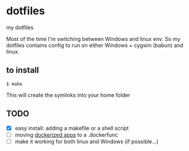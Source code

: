 # dotfiles
my dotfiles

Most of the time I'm switching between Windows and linux env.
So my dotfiles contains config to run on either Windows + cygwin (babun) and linux.

## to install
```shell
$ make
```
This will create the symlinks into your home folder

## TODO
- [x] easy install: adding a makefile or a shell script
- [ ] moving [dockerized apps](https://github.com/trotro/dockerized-apps) to a .dockerfunc
 - [ ] make it working for both linux and Windows (if possible...)
